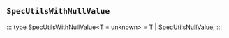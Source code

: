 ## `SpecUtilsWithNullValue`
:::
type SpecUtilsWithNullValue<T = unknown> = T | [SpecUtilsNullValue](./SpecUtilsNullValue.md);
:::
